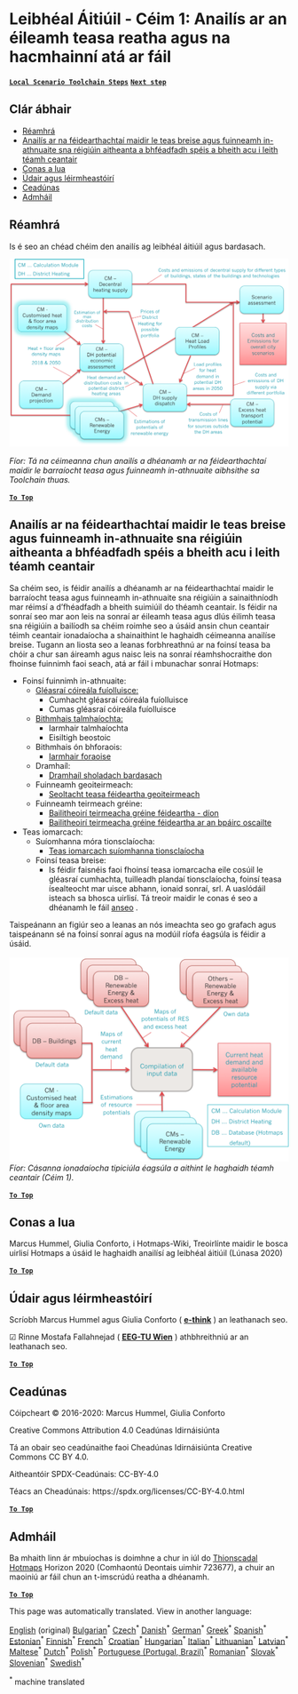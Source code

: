 <h1><a class="anchor" id="local-level---step-1--analysis-of-current-heat-demand-and-available-resource-potentials" href="#local-level---step-1--analysis-of-current-heat-demand-and-available-resource-potentials"><i class="fa fa-link"></i></a>Leibhéal Áitiúil - Céim 1: Anailís ar an éileamh teasa reatha agus na hacmhainní atá ar fáil</h1><p> <a href="guide-local-and-municipal-levels#the-hotmaps-scenario-toolchain-different-steps"><strong><code>Local Scenario Toolchain Steps</code></strong></a> <a href="step-2-Calculation-of-future-heat-demand-and-gross-floor-area-density-maps"><strong><code>Next step</code></strong></a></p><h2><a class="anchor" id="table-of-contents" href="#table-of-contents"><i class="fa fa-link"></i></a> Clár ábhair</h2><ul><li> <a href="#introduction">Réamhrá</a></li><li> <a href="#analysis-of-potentials-for-excess-heat-and-renewable-energy-in-the-identified-regions-with-potential-interest-for-district-heating">Anailís ar na féidearthachtaí maidir le teas breise agus fuinneamh in-athnuaite sna réigiúin aitheanta a bhféadfadh spéis a bheith acu i leith téamh ceantair</a></li><li> <a href="#how-to-cite">Conas a lua</a></li><li> <a href="#authors-and-reviewers">Údair agus léirmheastóirí</a></li><li> <a href="#license">Ceadúnas</a></li><li> <a href="#acknowledgement">Admháil</a></li></ul><h2><a class="anchor" id="introduction" href="#introduction"><i class="fa fa-link"></i></a> Réamhrá</h2><p> Is é seo an chéad chéim den anailís ag leibhéal áitiúil agus bardasach.</p><img src="/en/Step-1-Analysis-of-current-heat-demand-and-available-resource-potentials/Hotmaps_Local_Toolchain_Step_1final.png"/><p> <em>Fíor: Tá na céimeanna chun anailís a dhéanamh ar na féidearthachtaí maidir le barraíocht teasa agus fuinneamh in-athnuaite aibhsithe sa Toolchain thuas.</em></p><p> <a href="#table-of-contents"><strong><code>To Top</code></strong></a></p><h2><a class="anchor" id="analysis-of-potentials-for-excess-heat-and-renewable-energy-in-the-identified-regions-with-potential-interest-for-district-heating" href="#analysis-of-potentials-for-excess-heat-and-renewable-energy-in-the-identified-regions-with-potential-interest-for-district-heating"><i class="fa fa-link"></i></a> Anailís ar na féidearthachtaí maidir le teas breise agus fuinneamh in-athnuaite sna réigiúin aitheanta a bhféadfadh spéis a bheith acu i leith téamh ceantair</h2><p> Sa chéim seo, is féidir anailís a dhéanamh ar na féidearthachtaí maidir le barraíocht teasa agus fuinneamh in-athnuaite sna réigiúin a sainaithníodh mar réimsí a d’fhéadfadh a bheith suimiúil do théamh ceantair. Is féidir na sonraí seo mar aon leis na sonraí ar éileamh teasa agus dlús éilimh teasa sna réigiúin a bailíodh sa chéim roimhe seo a úsáid ansin chun ceantair téimh ceantair ionadaíocha a shainaithint le haghaidh céimeanna anailíse breise. Tugann an liosta seo a leanas forbhreathnú ar na foinsí teasa ba chóir a chur san áireamh agus naisc leis na sonraí réamhshocraithe don fhoinse fuinnimh faoi seach, atá ar fáil i mbunachar sonraí Hotmaps:</p><ul><li> Foinsí fuinnimh in-athnuaite:<ul><li> <a href="https://gitlab.com/hotmaps/potential/WWTP">Gléasraí cóireála fuíolluisce:</a><ul><li> Cumhacht gléasraí cóireála fuíolluisce</li><li> Cumas gléasraí cóireála fuíolluisce</li></ul></li><li> <a href="https://gitlab.com/hotmaps/potential/potential_biomass">Bithmhais talmhaíochta:</a><ul><li> Iarmhair talmhaíochta</li><li> Eisiltigh beostoic</li></ul></li><li> Bithmhais ón bhforaois:<ul><li> <a href="https://gitlab.com/hotmaps/potential/potential_forest">Iarmhair foraoise</a></li></ul></li><li> Dramhaíl:<ul><li> <a href="https://gitlab.com/hotmaps/potential/potential_municipal_solid_waste">Dramhaíl sholadach bardasach</a></li></ul></li><li> Fuinneamh geoiteirmeach:<ul><li> <a href="https://gitlab.com/hotmaps/potential/potential_geothermal_raster">Seoltacht teasa féideartha geoiteirmeach</a></li></ul></li><li> Fuinneamh teirmeach gréine:<ul><li> <a href="https://gitlab.com/hotmaps/potential/potential_solarthermal_collectors_rooftop">Bailitheoirí teirmeacha gréine féideartha - díon</a></li><li> <a href="https://gitlab.com/hotmaps/potential/potential_solarthermal_collectors_open_field">Bailitheoirí teirmeacha gréine féideartha ar an bpáirc oscailte</a></li></ul></li></ul></li><li> Teas iomarcach:<ul><li> Suíomhanna móra tionsclaíocha:<ul><li> <a href="https://gitlab.com/hotmaps/industrial_sites/industrial_sites_industryBenchmarks">Teas iomarcach suíomhanna tionsclaíocha</a></li></ul></li><li> Foinsí teasa breise:<ul><li> Is féidir faisnéis faoi fhoinsí teasa iomarcacha eile cosúil le gléasraí cumhachta, tuilleadh plandaí tionsclaíocha, foinsí teasa ísealteocht mar uisce abhann, ionaid sonraí, srl. A uaslódáil isteach sa bhosca uirlisí. Tá treoir maidir le conas é seo a dhéanamh le fáil <a href="https://wiki.hotmaps.eu/en/CM-Add-industry-plant">anseo</a> .</li></ul></li></ul></li></ul><p> Taispeánann an figiúr seo a leanas an nós imeachta seo go grafach agus taispeánann sé na foinsí sonraí agus na modúil ríofa éagsúla is féidir a úsáid.<br/><br/><img src="/en/Step-1-Analysis-of-current-heat-demand-and-available-resource-potentials/Wiki-local-detailed-Step-1final.png"/> <em>Fíor: Cásanna ionadaíocha tipiciúla éagsúla a aithint le haghaidh téamh ceantair (Céim 1).</em><br/></p><p> <a href="#table-of-contents"><strong><code>To Top</code></strong></a></p><h2><a class="anchor" id="how-to-cite" href="#how-to-cite"><i class="fa fa-link"></i></a> Conas a lua</h2><p> Marcus Hummel, Giulia Conforto, i Hotmaps-Wiki, Treoirlínte maidir le bosca uirlisí Hotmaps a úsáid le haghaidh anailísí ag leibhéal áitiúil (Lúnasa 2020)</p><p><ins> <code><strong><a href="#table-of-contents">To Top</a></strong></code></ins></p><h2><a class="anchor" id="authors-and-reviewers" href="#authors-and-reviewers"><i class="fa fa-link"></i></a> Údair agus léirmheastóirí</h2><p> Scríobh Marcus Hummel agus Giulia Conforto ( <strong><a href="https://e-think.ac.at">e-think</a></strong> ) an leathanach seo.</p><p> ☑ Rinne Mostafa Fallahnejad ( <strong><a href="https://eeg.tuwien.ac.at/">EEG-TU Wien</a></strong> ) athbhreithniú ar an leathanach seo.</p><p> <a href="#table-of-contents"><strong><code>To Top</code></strong></a></p><h2><a class="anchor" id="license" href="#license"><i class="fa fa-link"></i></a> Ceadúnas</h2><p> Cóipcheart © 2016-2020: Marcus Hummel, Giulia Conforto</p><p> Creative Commons Attribution 4.0 Ceadúnas Idirnáisiúnta</p><p> Tá an obair seo ceadúnaithe faoi Cheadúnas Idirnáisiúnta Creative Commons CC BY 4.0.</p><p> Aitheantóir SPDX-Ceadúnais: CC-BY-4.0</p><p> Téacs an Cheadúnais: https://spdx.org/licenses/CC-BY-4.0.html</p><p> <a href="#table-of-contents"><strong><code>To Top</code></strong></a></p><h2><a class="anchor" id="acknowledgement" href="#acknowledgement"><i class="fa fa-link"></i></a> Admháil</h2><p> Ba mhaith linn ár mbuíochas is doimhne a chur in iúl do <a href="https://www.hotmaps-project.eu">Thionscadal Hotmaps</a> Horizon 2020 (Comhaontú Deontais uimhir 723677), a chuir an maoiniú ar fáil chun an t-imscrúdú reatha a dhéanamh.</p><p><ins> <code><strong><a href="#table-of-contents">To Top</a></strong></code></ins></p>
<!--- THIS IS A SUPER UNIQUE IDENTIFIER -->

This page was automatically translated. View in another language:

[English](../en/Step-1-Analysis-of-current-heat-demand-and-available-resource-potentials) (original) [Bulgarian](../bg/Step-1-Analysis-of-current-heat-demand-and-available-resource-potentials)<sup>\*</sup> [Czech](../cs/Step-1-Analysis-of-current-heat-demand-and-available-resource-potentials)<sup>\*</sup> [Danish](../da/Step-1-Analysis-of-current-heat-demand-and-available-resource-potentials)<sup>\*</sup> [German](../de/Step-1-Analysis-of-current-heat-demand-and-available-resource-potentials)<sup>\*</sup> [Greek](../el/Step-1-Analysis-of-current-heat-demand-and-available-resource-potentials)<sup>\*</sup> [Spanish](../es/Step-1-Analysis-of-current-heat-demand-and-available-resource-potentials)<sup>\*</sup> [Estonian](../et/Step-1-Analysis-of-current-heat-demand-and-available-resource-potentials)<sup>\*</sup> [Finnish](../fi/Step-1-Analysis-of-current-heat-demand-and-available-resource-potentials)<sup>\*</sup> [French](../fr/Step-1-Analysis-of-current-heat-demand-and-available-resource-potentials)<sup>\*</sup>  [Croatian](../hr/Step-1-Analysis-of-current-heat-demand-and-available-resource-potentials)<sup>\*</sup> [Hungarian](../hu/Step-1-Analysis-of-current-heat-demand-and-available-resource-potentials)<sup>\*</sup> [Italian](../it/Step-1-Analysis-of-current-heat-demand-and-available-resource-potentials)<sup>\*</sup> [Lithuanian](../lt/Step-1-Analysis-of-current-heat-demand-and-available-resource-potentials)<sup>\*</sup> [Latvian](../lv/Step-1-Analysis-of-current-heat-demand-and-available-resource-potentials)<sup>\*</sup> [Maltese](../mt/Step-1-Analysis-of-current-heat-demand-and-available-resource-potentials)<sup>\*</sup> [Dutch](../nl/Step-1-Analysis-of-current-heat-demand-and-available-resource-potentials)<sup>\*</sup> [Polish](../pl/Step-1-Analysis-of-current-heat-demand-and-available-resource-potentials)<sup>\*</sup> [Portuguese (Portugal, Brazil)](../pt/Step-1-Analysis-of-current-heat-demand-and-available-resource-potentials)<sup>\*</sup> [Romanian](../ro/Step-1-Analysis-of-current-heat-demand-and-available-resource-potentials)<sup>\*</sup> [Slovak](../sk/Step-1-Analysis-of-current-heat-demand-and-available-resource-potentials)<sup>\*</sup> [Slovenian](../sl/Step-1-Analysis-of-current-heat-demand-and-available-resource-potentials)<sup>\*</sup> [Swedish](../sv/Step-1-Analysis-of-current-heat-demand-and-available-resource-potentials)<sup>\*</sup> 

<sup>\*</sup> machine translated
